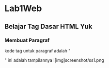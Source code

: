 # Lab1Web
## Belajar Tag Dasar HTML Yuk

### Membuat Paragraf 
kode tag untuk paragraf adalah "<p>"
ini adalah tampilannya 
![img]screenshot/ss1.png